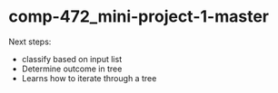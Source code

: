 # comp-472_mini-project-1-master

Next steps:
- classify based on input list
- Determine outcome in tree
- Learns how to iterate through a tree
